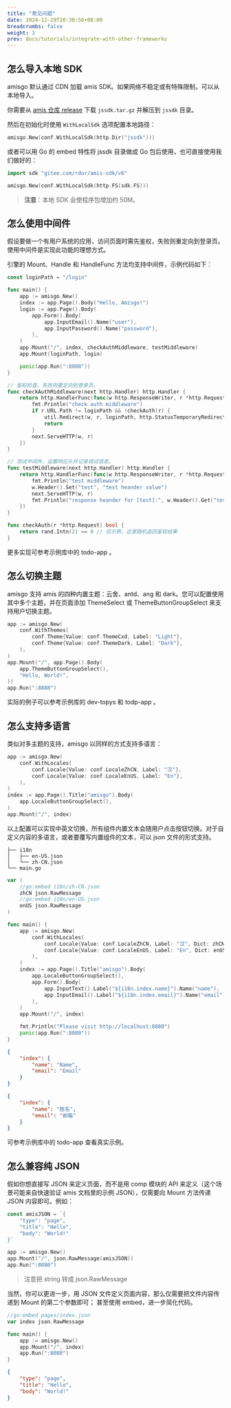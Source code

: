 ```yaml
---
title: "常见问题"
date: 2024-12-29T20:30:56+08:00
breadcrumbs: false
weight: 3
prev: docs/tutorials/integrate-with-other-frameworks
---
```


## 怎么导入本地 SDK

amisgo 默认通过 CDN 加载 amis SDK。如果网络不稳定或有特殊限制，可以从本地导入。

你需要从 [amis 仓库 release](https://github.com/baidu/amis/releases) 下载 `jssdk.tar.gz` 并解压到 `jssdk` 目录。

然后在初始化时使用 `WithLocalSdk` 选项配置本地路径：

```go
amisgo.New(conf.WithLocalSdk(http.Dir("jssdk")))
```

或者可以用 Go 的 embed 特性将 jssdk 目录做成 Go 包后使用，也可直接使用我们做好的：

```go
import sdk "gitee.com/rdor/amis-sdk/v6"

amisgo.New(conf.WithLocalSdk(http.FS(sdk.FS)))
```

> **注意**：本地 SDK 会使程序包增加约 50M。

## 怎么使用中间件

假设要做一个有用户系统的应用，访问页面时需先鉴权，失败则重定向到登录页。使用中间件是实现此功能的理想方式。

引擎的 Mount、Handle 和 HandleFunc 方法均支持中间件，示例代码如下：

```go {hl_lines=[12]}
const loginPath = "/login"

func main() {
	app := amisgo.New()
	index := app.Page().Body("Hello, Amisgo!")
	login := app.Page().Body(
		app.Form().Body(
			app.InputEmail().Name("user"),
			app.InputPassword().Name("password"),
		),
	)
	app.Mount("/", index, checkAuthMiddleware, testMiddleware)
	app.Mount(loginPath, login)

	panic(app.Run(":8080"))
}

// 鉴权检查，失败则重定向到登录页。
func checkAuthMiddleware(next http.Handler) http.Handler {
	return http.HandlerFunc(func(w http.ResponseWriter, r *http.Request) {
		fmt.Println("check auth middleware")
		if r.URL.Path != loginPath && !checkAuth(r) {
			util.Redirect(w, r, loginPath, http.StatusTemporaryRedirect)
			return
		}
		next.ServeHTTP(w, r)
	})
}

// 测试中间件，设置响应头并记录调试信息。
func testMiddleware(next http.Handler) http.Handler {
	return http.HandlerFunc(func(w http.ResponseWriter, r *http.Request) {
		fmt.Println("test middleware")
		w.Header().Set("test", "test heander value")
		next.ServeHTTP(w, r)
		fmt.Println("response heander for [test]:", w.Header().Get("test"))
	})
}

func checkAuth(r *http.Request) bool {
	return rand.Intn(2) == 0 // 仅示例，这里随机返回鉴权结果
}
```

更多实现可参考示例库中的 todo-app 。

## 怎么切换主题

amisgo 支持 amis 的四种内置主题：云舍、antd、ang 和 dark。您可以配置使用其中多个主题，并在页面添加 ThemeSelect 或 ThemeButtonGroupSelect 来支持用户切换主题。

```go
app := amisgo.New(
	conf.WithThemes(
		conf.Theme{Value: conf.ThemeCxd, Label: "Light"},
		conf.Theme{Value: conf.ThemeDark, Label: "Dark"},
	),
)
app.Mount("/", app.Page().Body(
	app.ThemeButtonGroupSelect(),
	"Hello, World!",
))
app.Run(":8888")
```

实际的例子可以参考示例库的 dev-topys 和 todp-app 。

## 怎么支持多语言

类似对多主题的支持，amisgo 以同样的方式支持多语言：
```go {hl_lines=[3,4,7]}
app := amisgo.New(
	conf.WithLocales(
		conf.Locale{Value: conf.LocaleZhCN, Label: "汉"},
		conf.Locale{Value: conf.LocaleEnUS, Label: "En"},
	),
)
index := app.Page().Title("amisgo").Body(
	app.LocaleButtonGroupSelect(),
)
app.Mount("/", index)
```

以上配置可以实现中英文切换，所有组件内置文本会随用户点击按钮切换。对于自定义内容的多语言，或者要覆写内置组件的文本，可以 json 文件的形式支持。

```text
├── i18n
│   ├── en-US.json
│   └── zh-CN.json
└── main.go
```

```go {filename=main.go,hl_lines=[18,19]}
var (
	//go:embed i18n/zh-CN.json
	zhCN json.RawMessage
	//go:embed i18n/en-US.json
	enUS json.RawMessage
)

func main() {
	app := amisgo.New(
		conf.WithLocales(
			conf.Locale{Value: conf.LocaleZhCN, Label: "汉", Dict: zhCN},
			conf.Locale{Value: conf.LocaleEnUS, Label: "En", Dict: enUS},
		),
	)
	index := app.Page().Title("amisgo").Body(
		app.LocaleButtonGroupSelect(),
		app.Form().Body(
			app.InputText().Label("${i18n.index.name}").Name("name"),
			app.InputEmail().Label("${i18n.index.email}").Name("email"),
		),
	)
	app.Mount("/", index)

	fmt.Println("Please visit http://localhost:8080")
	panic(app.Run(":8080"))
}
```

```json {filename="i18n/en-US.json"}
{
    "index": {
        "name": "Name",
        "email": "Email"
    }
}
```
```json {filename="i18n/zh-CN.json"}
{
    "index": {
        "name": "姓名",
        "email": "邮箱"
    }
}
```

可参考示例库中的 todo-app 查看真实示例。

## 怎么兼容纯 JSON

假如你想直接写 JSON 来定义页面，而不是用 comp 模块的 API 来定义（这个场景可能来自快速验证 amis 文档里的示例 JSON），仅需要向 Mount 方法传递 JSON 内容即可。例如：

```go
const amisJSON = `{
	"type": "page",
	"title": "Hello",
	"body": "World!"
}`

app := amisgo.New()
app.Mount("/", json.RawMessage(amisJSON))
app.Run(":8080")
```

> 注意把 string 转成 json.RawMessage

当然，你可以更进一步，用 JSON 文件定义页面内容，那么仅需要把文件内容传递到 Mount 的第二个参数即可； 甚至使用 embed，进一步简化代码。

```go {filename="main.go"}
//go:embed pages/index.json
var index json.RawMessage

func main() {
	app := amisgo.New()
	app.Mount("/", index)
	app.Run(":8080")
}
```

```json {filename="pages/index.json"}
{
    "type": "page",
    "title": "Hello",
    "body": "World!"
}
```